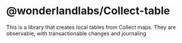 # @wonderlandlabs/Collect-table

This is a library that creates local tables from Collect maps. They are observable, with transactionable changes and journaling
